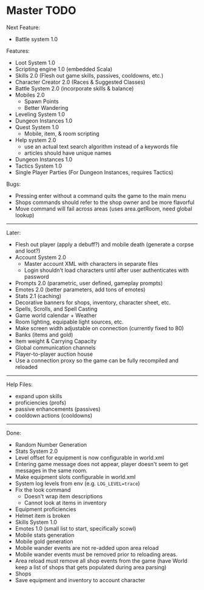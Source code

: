 # Master TODO

Next Feature:
- Battle system 1.0

Features:
- Loot System 1.0
- Scripting engine 1.0 (embedded Scala)
- Skills 2.0 (Flesh out game skills, passives, cooldowns, etc.)
- Character Creator 2.0 (Races & Suggested Classes)
- Battle System 2.0 (incorporate skills & balance)
- Mobiles 2.0
  - Spawn Points
  - Better Wandering
- Leveling System 1.0
- Dungeon Instances 1.0
- Quest System 1.0
  - Mobile, item, & room scripting
- Help system 2.0
  - use an actual text search algorithm instead of a keywords file
  - articles should have unique names
- Dungeon Instances 1.0
- Tactics System 1.0
- Single Player Parties (For Dungeon Instances, requires Tactics)

Bugs:
- Pressing enter without a command quits the game to the main menu 
- Shops commands should refer to the shop owner and be more flavorful
- Move command will fail across areas (uses area.getRoom, need global lookup)

--------------------------------------------------------------------------------

Later:
- Flesh out player (apply a debuff?) and mobile death (generate a corpse and loot?)
- Account System 2.0
  - Master account XML with characters in separate files
  - Login shouldn't load characters until after user authenticates with password
- Prompts 2.0 (parametric, user defined, gameplay prompts)
- Emotes 2.0 (better parameters, add tons of emotes)
- Stats 2.1 (caching)
- Decorative banners for shops, inventory, character sheet, etc.
- Spells, Scrolls, and Spell Casting
- Game world calendar + Weather
- Room lighting, equipable light sources, etc.
- Make screen width adjustable on connection (currently fixed to 80)
- Banks (items and gold)
- Item weight & Carrying Capacity
- Global communication channels
- Player-to-player auction house
- Use a connection proxy so the game can be fully recompiled and reloaded

--------------------------------------------------------------------------------

Help Files:
- expand upon skills
- proficiencies (profs)
- passive enhancements (passives)
- cooldown actions (cooldowns)

--------------------------------------------------------------------------------

Done:
- Random Number Generation
- Stats System 2.0
- Level offset for equipment is now configurable in world.xml
- Entering game message does not appear, player doesn't seem to get messages
  in the same room.
- Make equipment slots configurable in world.xml
- System log levels from env (e.g. `LOG_LEVEL=trace`)
- Fix the look command
  - Doesn't wrap item descriptions
  - Cannot look at items in inventory
- Equipment proficiencies
- Helmet item is broken
- Skills System 1.0
- Emotes 1.0 (small list to start, specifically scowl)
- Mobile stats generation
- Mobile gold generation
- Mobile wander events are not re-added upon area reload
- Mobile wander events must be removed prior to reloading areas.
- Area reload must remove all shop events from the game (have World keep a
  list of shops that gets populated during area parsing)
- Shops
- Save equipment and inventory to account character
